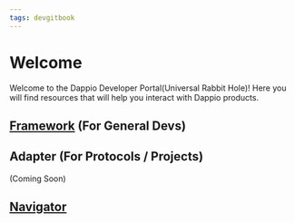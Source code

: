 ```yaml
---
tags: devgitbook
---
```


# Welcome


Welcome to the Dappio Developer Portal(Universal Rabbit Hole)! Here you will find resources that will help you interact with Dappio products.


## [Framework](https://docs.dappio.xyz/how-to-build-on-framework) (For General Devs)



## Adapter (For Protocols / Projects)


(Coming Soon)


## [Navigator](https://github.com/DappioWonderland/navigator)




